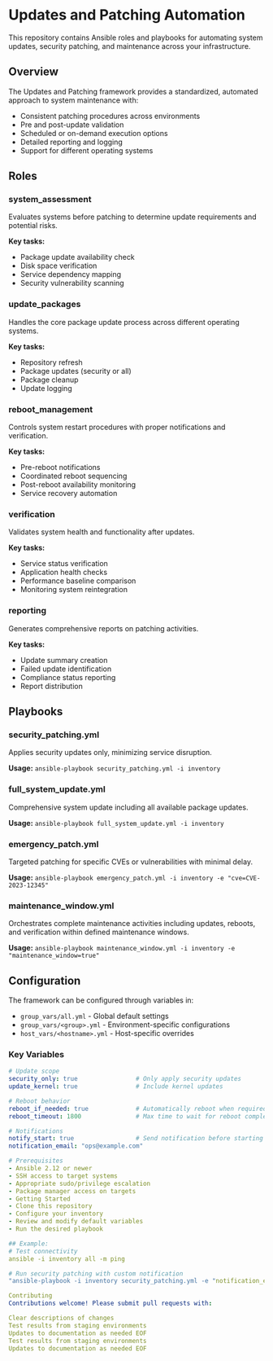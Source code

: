 # Updates and Patching Automation

This repository contains Ansible roles and playbooks for automating system updates, security patching, and maintenance across your infrastructure.

## Overview

The Updates and Patching framework provides a standardized, automated approach to system maintenance with:

- Consistent patching procedures across environments
- Pre and post-update validation
- Scheduled or on-demand execution options
- Detailed reporting and logging
- Support for different operating systems

## Roles

### system_assessment

Evaluates systems before patching to determine update requirements and potential risks.

**Key tasks:**

- Package update availability check
- Disk space verification
- Service dependency mapping
- Security vulnerability scanning

### update_packages

Handles the core package update process across different operating systems.

**Key tasks:**

- Repository refresh
- Package updates (security or all)
- Package cleanup
- Update logging

### reboot_management

Controls system restart procedures with proper notifications and verification.

**Key tasks:**

- Pre-reboot notifications
- Coordinated reboot sequencing
- Post-reboot availability monitoring
- Service recovery automation

### verification

Validates system health and functionality after updates.

**Key tasks:**

- Service status verification
- Application health checks
- Performance baseline comparison
- Monitoring system reintegration

### reporting

Generates comprehensive reports on patching activities.

**Key tasks:**

- Update summary creation
- Failed update identification
- Compliance status reporting
- Report distribution

## Playbooks

### security_patching.yml

Applies security updates only, minimizing service disruption.

**Usage:** `ansible-playbook security_patching.yml -i inventory`

### full_system_update.yml

Comprehensive system update including all available package updates.

**Usage:** `ansible-playbook full_system_update.yml -i inventory`

### emergency_patch.yml

Targeted patching for specific CVEs or vulnerabilities with minimal delay.

**Usage:** `ansible-playbook emergency_patch.yml -i inventory -e "cve=CVE-2023-12345"`

### maintenance_window.yml

Orchestrates complete maintenance activities including updates, reboots, and verification within defined maintenance windows.

**Usage:** `ansible-playbook maintenance_window.yml -i inventory -e "maintenance_window=true"`

## Configuration

The framework can be configured through variables in:

- `group_vars/all.yml` - Global default settings
- `group_vars/<group>.yml` - Environment-specific configurations
- `host_vars/<hostname>.yml` - Host-specific overrides

### Key Variables

```yaml
# Update scope
security_only: true                # Only apply security updates
update_kernel: true                # Include kernel updates

# Reboot behavior
reboot_if_needed: true             # Automatically reboot when required
reboot_timeout: 1800               # Max time to wait for reboot completion

# Notifications
notify_start: true                 # Send notification before starting
notification_email: "ops@example.com"

# Prerequisites
- Ansible 2.12 or newer
- SSH access to target systems
- Appropriate sudo/privilege escalation
- Package manager access on targets
- Getting Started
- Clone this repository
- Configure your inventory
- Review and modify default variables
- Run the desired playbook

## Example:
# Test connectivity
ansible -i inventory all -m ping

# Run security patching with custom notification
"ansible-playbook -i inventory security_patching.yml -e "notification_email=admin@example.com""

Contributing
Contributions welcome! Please submit pull requests with:

Clear descriptions of changes
Test results from staging environments
Updates to documentation as needed EOF
Test results from staging environments
Updates to documentation as needed EOF


````
